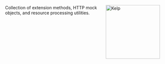 <img src="https://raw.github.com/igorfrance/kelp/master/Kelp.App/Resources/kelp.png" alt="Kelp" align="right" width="176"/>
Collection of extension methods, HTTP mock objects, and resource processing utilities.

